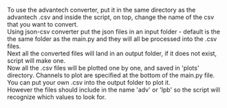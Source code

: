 To use the advantech converter, put it in the same directory as the advantech .csv and inside the script, on top, change the name of the csv that you want to convert. </br>
Using json-csv converter put the json files in an input folder - default is the the same folder as the main.py and they will all be processed into the .csv files. </br>
Next all the converted files will land in an output folder, if it does not exist, script will make one.</br>
Now all the .csv files will be plotted one by one, and saved in 'plots' directory. Channels to plot are specified at the bottom of the main.py file.</br>
You can put your own .csv into the output folder to plot it. </br>
However the files should include in the name 'adv' or 'lpb' so the script will recognize which values to look for.
